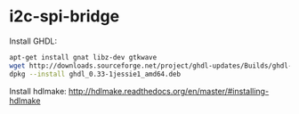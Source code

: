 # i2c-spi-bridge

Install GHDL:

```bash
apt-get install gnat libz-dev gtkwave
wget http://downloads.sourceforge.net/project/ghdl-updates/Builds/ghdl-0.33/debian/ghdl_0.33-1jessie1_amd64.deb
dpkg --install ghdl_0.33-1jessie1_amd64.deb
```

Install hdlmake:
http://hdlmake.readthedocs.org/en/master/#installing-hdlmake
